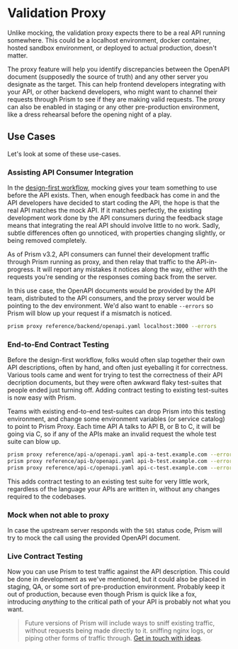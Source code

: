 # Validation Proxy

Unlike mocking, the validation proxy expects there to be a real API running somewhere. This could be a localhost environment, docker container, hosted sandbox environment, or deployed to actual production, doesn't matter.

The proxy feature will help you identify discrepancies between the OpenAPI document (supposedly the source of truth) and any other server you designate as the target. This can help frontend developers integrating with your API, or other backend developers, who might want to channel their requests through Prism to see if they are making valid requests. The proxy can also be enabled in staging or any other pre-production environment, like a dress rehearsal before the opening night of a play.

## Use Cases

Let's look at some of these use-cases.

### Assisting API Consumer Integration

In the [design-first workflow](https://stoplight.io/blog/api-design-first-vs-code-first/), mocking gives your team something to use before the API exists. Then, when enough feedback has come in and the API developers have decided to start coding the API, the hope is that the real API matches the mock API. If it matches perfectly, the existing development work done by the API consumers during the feedback stage means that integrating the real API should involve little to no work. Sadly, subtle differences often go unnoticed, with properties changing slightly, or being removed completely.

As of Prism v3.2, API consumers can funnel their development traffic through Prism running as proxy, and then relay that traffic to the API-in-progress. It will report any mistakes it notices along the way, either with the requests you're sending or the responses coming back from the server.

In this use case, the OpenAPI documents would be provided by the API team, distributed to the API consumers, and the proxy server would be pointing to the dev environment. We'd also want to enable `--errors` so Prism will blow up your request if a mismatch is noticed.

```bash
prism proxy reference/backend/openapi.yaml localhost:3000 --errors
```

### End-to-End Contract Testing

Before the design-first workflow, folks would often slap together their own API descriptions, often by hand, and often just eyeballing it for correctness. Various tools came and went for trying to test the correctness of their API decription documents, but they were often awkward flaky test-suites that people ended just turning off. Adding contract
testing to existing test-suites is now easy with Prism.

Teams with existing end-to-end test-suites can drop Prism into this testing environment, and change some environment variables (or service catalog) to point to Prism Proxy. Each time API A talks to API B, or B to C, it will be going via C, so if any of the APIs make an invalid request the whole test suite can blow up.

```bash
prism proxy reference/api-a/openapi.yaml api-a-test.example.com --errors -p 5000
prism proxy reference/api-b/openapi.yaml api-b-test.example.com --errors -p 5001
prism proxy reference/api-c/openapi.yaml api-c-test.example.com --errors -p 5002
```

This adds contract testing to an existing test suite for very little work, regardless of the language your APIs are written in, without any changes required to the codebases.

### Mock when not able to proxy

In case the upstream server responds with the `501` status code, Prism will try to mock the call using the provided OpenAPI document.

### Live Contract Testing

Now you can use Prism to test traffic against the API description. This could be done in development as we've mentioned, but it could also be placed in staging, QA, or some sort of pre-production environment. Probably keep it out of production, because even though Prism is quick like a fox, introducing _anything_ to the critical path of your API is probably not what you want.

<!-- theme:info -->

> Future versions of Prism will include ways to sniff existing traffic, without requests being made directly to it. sniffing nginx logs, or piping other forms of traffic through. [Get in touch with ideas](https://github.com/stoplightio/prism/issues/955).
